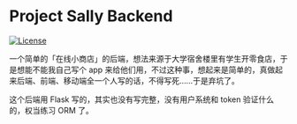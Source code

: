 # Project Sally Backend

[![License](https://img.shields.io/github/license/mashape/apistatus.svg?maxAge=2592000)](LICENSE)

一个简单的「在线小商店」的后端，想法来源于大学宿舍楼里有学生开零食店，于是想能不能我自己写个 app 来给他们用，不过这种事，想起来是简单的，真做起来后端、前端、移动端全一个人写的话，不得写死……于是弃坑了。

这个后端用 Flask 写的，其实也没有写完整，没有用户系统和 token 验证什么的，权当练习 ORM 了。
